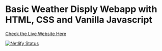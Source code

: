 <base target="_blank">

# Basic Weather Disply Webapp with HTML, CSS and Vanilla Javascript

[Check the Live Website Here](https://sammriddhgupta-weather-app.netlify.app/)

[![Netlify Status](https://api.netlify.com/api/v1/badges/0d269fa6-dd50-43f8-9c8b-75d513156160/deploy-status)](https://app.netlify.com/sites/sammriddhgupta-weather-app/deploys)